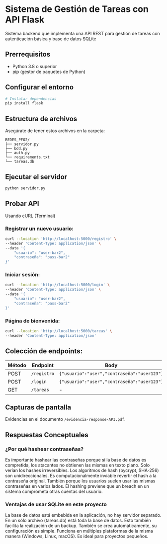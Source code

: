 
# Sistema de Gestión de Tareas con API Flask

Sistema backend que implementa una API REST para gestión de tareas con autenticación básica y base de datos SQLite

## Prerrequisitos

* Python 3.8 o superior
* pip (gestor de paquetes de Python)

## Configurar el entorno

```bash
# Instalar dependencias
pip install flask
```


## Estructura de archivos
Asegúrate de tener estos archivos en la carpeta:

```
REDES_PFO2/
├── servidor.py
├── bdd.py
├── auth.py
└── requirements.txt
└── tareas.db
```
## Ejecutar el servidor
```bash
python servidor.py
```

## Probar API

Usando cURL (Terminal)

### Registrar un nuevo usuario:

```bash
curl --location 'http://localhost:5000/registro' \
--header 'Content-Type: application/json' \
--data '{
    "usuario": "user-bar2",
    "contraseña": "pass-bar2"
}'
```

### Iniciar sesión:

```bash
curl --location 'http://localhost:5000/login' \
--header 'Content-Type: application/json' \
--data '{
    "usuario": "user-bar2",
    "contraseña": "pass-bar2"
}'
```

### Página de bienvenida:

```bash
curl --location 'http://localhost:5000/tareas' \
--header 'Content-Type: application/json'
```

## Colección de endpoints:

| Método |   Endpoint    |                    Body                     |
|--------|---------------|---------------------------------------------|
| POST   | `/registro`   | `{"usuario":"user","contraseña":"user123"}` |
| POST   | `/login`      | `{"usuario":"user","contraseña":"user123"}` |
| GET    | `/tareas`     |                     -                       |


## Capturas de pantalla

Evidencias en el documento `/evidencia-response-API.pdf`.

## Respuestas Conceptuales

### ¿Por qué hashear contraseñas?

Es importante hashear las contraseñas porque si la base de datos es compretida, los atacantes no obtienen las mismas en texto plano. Solo verían los hashes irreversibles. Los algoritmos de hash (bycrypt, SHA-256) son unidireccionales. Es computacionalmente inviable revertir el hash a la contraseña original. También porque los usuarios suelen usar las mismas contraseñas en varios lados. El hashing previene que un breach en un sistema comprometa otras cuentas del usuario.

### Ventajas de usar SQLite en este proyecto

La base de datos está embebida en la aplicación, no hay servidor separado. En un sólo archivo (tareas.db) está toda la base de datos. Esto también facilita la realización de un backup. También se crea automáticamente, su configuración es simple. Funciona en múltiples plataformas de la misma manera (Windows, Linux, macOS). Es ideal para proyectos pequeños. 
